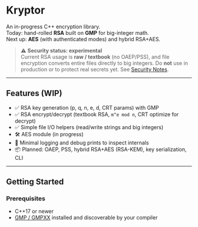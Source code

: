 # Kryptor

An in-progress C++ encryption library.  
Today: hand-rolled **RSA** built on **GMP** for big-integer math.  
Next up: **AES** (with authenticated modes) and hybrid RSA+AES.

> ⚠️ **Security status: experimental**  
> Current RSA usage is **raw / textbook** (no OAEP/PSS), and file encryption converts entire files directly to big integers. Do **not** use in production or to protect real secrets yet. See [Security Notes](#security-notes).

---

## Features (WIP)

- ✅ RSA key generation (p, q, n, e, d, CRT params) with GMP
- ✅ RSA encrypt/decrypt (textbook RSA, `m^e mod n`, CRT optimize for decrypt)
- ✅ Simple file I/O helpers (read/write strings and big integers)
- 🛠️ AES module (in progress)
- 🧪 Minimal logging and debug prints to inspect internals
- 📦 Planned: OAEP, PSS, hybrid RSA+AES (RSA-KEM), key serialization, CLI

---

## Getting Started

### Prerequisites
- C++17 or newer
- [GMP / GMPXX](https://gmplib.org/) installed and discoverable by your compiler
